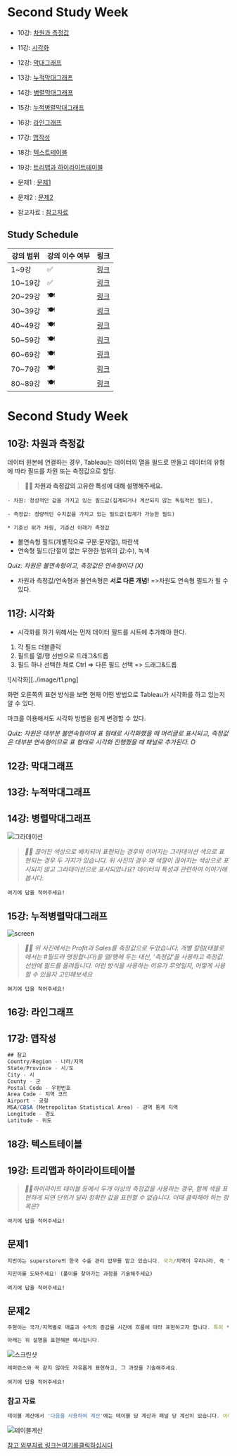 # Second Study Week

- 10강: [차원과 측정값](#10강-차원과-측정값)

- 11강: [시각화](#11강-시각화)

- 12강: [막대그래프](#12강-막대그래프)

- 13강: [누적막대그래프](#13강-누적막대그래프)

- 14강: [병렬막대그래프](#14강-병렬막대그래프)

- 15강: [누적병렬막대그래프](#15강-누적병렬막대그래프)

- 16강: [라인그래프](#16강-라인그래프)

- 17강: [맵작성](#17강-맵작성)

- 18강: [텍스트테이블](#18강-텍스트테이블)

- 19강: [트리맵과 하이라이트테이블](#19강-트리맵과-하이라이트테이블)

- 문제1 : [문제1](#문제1)

- 문제2 : [문제2](#문제2)

- 참고자료 : [참고자료](#참고-자료)



## Study Schedule

| 강의 범위     | 강의 이수 여부 | 링크                                                                                                        |
|--------------|---------|-----------------------------------------------------------------------------------------------------------|
| 1~9강        |  ✅      | [링크](https://youtu.be/3ovkUe-TP1w?si=CRjj99Qm300unSWt)       |
| 10~19강      | ✅      | [링크](https://www.youtube.com/watch?v=AXkaUrJs-Ko&list=PL87tgIIryGsa5vdz6MsaOEF8PK-YqK3fz&index=75)       |
| 20~29강      | 🍽️      | [링크](https://www.youtube.com/watch?v=AXkaUrJs-Ko&list=PL87tgIIryGsa5vdz6MsaOEF8PK-YqK3fz&index=65)       |
| 30~39강      | 🍽️      | [링크](https://www.youtube.com/watch?v=e6J0Ljd6h44&list=PL87tgIIryGsa5vdz6MsaOEF8PK-YqK3fz&index=55)       |
| 40~49강      | 🍽️      | [링크](https://www.youtube.com/watch?v=AXkaUrJs-Ko&list=PL87tgIIryGsa5vdz6MsaOEF8PK-YqK3fz&index=45)       |
| 50~59강      | 🍽️      | [링크](https://www.youtube.com/watch?v=AXkaUrJs-Ko&list=PL87tgIIryGsa5vdz6MsaOEF8PK-YqK3fz&index=35)       |
| 60~69강      | 🍽️      | [링크](https://www.youtube.com/watch?v=AXkaUrJs-Ko&list=PL87tgIIryGsa5vdz6MsaOEF8PK-YqK3fz&index=25)       |
| 70~79강      | 🍽️      | [링크](https://www.youtube.com/watch?v=AXkaUrJs-Ko&list=PL87tgIIryGsa5vdz6MsaOEF8PK-YqK3fz&index=15)       |
| 80~89강      | 🍽️      | [링크](https://www.youtube.com/watch?v=AXkaUrJs-Ko&list=PL87tgIIryGsa5vdz6MsaOEF8PK-YqK3fz&index=5)        |


<!-- 여기까진 그대로 둬 주세요-->
<!-- 이 안에 들어오는 텍스트는 주석입니다. -->

# Second Study Week

## 10강: 차원과 측정값

<!-- 차원과 측정값에 관해 배우게 된 점을 적어주세요 -->
데이터 원본에 연결하는 경우, Tableau는 데이터의 열을 필드로 만들고 데이터의 유형에 따라 필드를 차원 또는 측정값으로 할당.

> **🧞‍♀️ 차원과 측정값의 고유한 특성에 대해 설명해주세요.**

```
- 차원: 정성적인 값을 가지고 있는 필드값(집계되거나 계산되지 않는 독립적인 필드), 

- 측정값: 정량적인 수치값을 가지고 있는 필드값(집계가 가능한 필드)

* 기준선 위가 차원, 기준선 아래가 측정값
```
- 불연속형 필드(개별적으로 구분:문자열), 파란색
- 연속형 필드(단절이 없는 무한한 범위의 값:수), 녹색

*Quiz: 차원은 불연속형이고, 측정값은 연속형이다 (X)*
- 차원과 측정값/연속형과 불연속형은 **서로 다른 개념!** =>차원도 연속형 필드가 될 수 있다.


## 11강: 시각화
- 시각화를 하기 위해서는 먼저 데이터 필드를 시트에 추가해야 한다.
1. 각 필드 더블클릭
2. 필드를 열/행 선반으로 드래그&드롭
3. 필드 하나 선택한 채로 Ctrl => 다른 필드 선택 => 드래그&드롭

![시각화][../image/t1.png]

화면 오른쪽의 표현 방식을 보면 현재 어떤 방법으로 Tableau가 시각화를 하고 있는지 알 수 있다.

마크를 이용해서도 시각화 방법을 쉽게 변경할 수 있다.

<!-- 시각화 관해 배우게 된 점을 적어주세요 -->

*Quiz: 차원은 대부분 불연속형이며 표 형태로 시각화했을 때 머리글로 표시되고, 측정값은 대부분 연속형이므로 표 형태로 시각화 진행했을 때 패널로 추가된다. O*

## 12강: 막대그래프

<!-- 막대그래프에 관해 배우게 된 점을 적어주세요 -->


## 13강: 누적막대그래프

<!-- 누적막대그래프에 관해 배우게 된 점을 적어주세요 -->

<!-- 테이블(아래로)와 테이블(옆으로)의 계산 방식을 습득해보세요. 이에 관련해 아래 참고자료도 있습니다 :) -->

## 14강: 병렬막대그래프

<!-- 병렬막대그래프에 관해 배우게 된 점을 적어주세요 -->

![그라데이션](https://github.com/yousrchive/BUSINESS-INTELLIGENCE-TABLEAU/blob/main/study/img/2nd%20study/%E1%84%89%E1%85%B3%E1%84%8F%E1%85%B3%E1%84%85%E1%85%B5%E1%86%AB%E1%84%89%E1%85%A3%E1%86%BA%202024-09-12%20%E1%84%8B%E1%85%A9%E1%84%8C%E1%85%A5%E1%86%AB%201.54.19.png?raw=true)

> *🧞‍♀️ 끊어진 색상으로 배치되어 표현되는 경우와 이어지는 그라데이션 색으로 표현되는 경우 두 가지가 있습니다. 위 사진의 경우 왜 색깔이 끊어지는 색상으로 표시되지 않고 그라데이션으로 표시되었나요? 데이터의 특성과 관련하여 이야기해 봅시다.*

```
여기에 답을 적어주세요!
```

## 15강: 누적병렬막대그래프

<!-- 누적병렬막대그래프에 관해 배우게 된 점을 적어주세요 -->

![screen](https://github.com/yousrchive/BUSINESS-INTELLIGENCE-TABLEAU/blob/main/study/img/2nd%20study/%E1%84%89%E1%85%B3%E1%84%8F%E1%85%B3%E1%84%85%E1%85%B5%E1%86%AB%E1%84%89%E1%85%A3%E1%86%BA%202024-09-12%20%E1%84%8B%E1%85%A9%E1%84%8C%E1%85%A5%E1%86%AB%201.57.52.png?raw=true)


> *🧞‍♀️ 위 사진에서는 Profit과 Sales를 측정값으로 두었습니다.  개별 칼럼(태블로에서는 #필드라 명칭합니다)을 열/행에 두는 대신, '측정값'을 사용하고 측정값 선반에 필드를 올려둡니다. 이런 방식을 사용하는 이유가 무엇일지, 어떻게 사용할 수 있을지 고민해보세요*

```
여기에 답을 적어주세요!
```

<!-- 정답은 없습니다 -->

## 16강: 라인그래프

<!-- 라인그래프에 관해 배우게 된 점을 적어주세요 -->


## 17강: 맵작성

<!-- 맵차트 관해 배우게 된 점을 적어주세요 -->

```js
## 참고
Country/Region - 나라/지역
State/Province - 시/도
City - 시
County - 군
Postal Code - 우편번호
Area Code - 지역 코드
Airport - 공항
MSA/CBSA (Metropolitan Statistical Area) - 광역 통계 지역
Longitude - 경도
Latitude - 위도
```

## 18강: 텍스트테이블

<!-- 텍스트테이블에 관해 배우게 된 점을 적어주세요-->

## 19강: 트리맵과 하이라이트테이블

> *🧞‍♀️하이라이트 테이블 등에서 두개 이상의 측정값을 사용하는 경우, 함께 색을 표현하게 되면 단위가 달라 정확한 값을 표현할 수 없습니다. 이때 클릭해야 하는 항목은?*

```
여기에 답을 적어주세요!
```


## 문제1

```js
지민이는 superstore의 한국 수출 관리 업무를 맡고 있습니다. 국가/지역이 우리나라, 즉 'South Korea'인 데이터만을 필터링하여, 상품 하위범주 별로 각 하위범주가 매출의 비율 중 얼마만큼을 차지하는지를 트리맵으로 확인하고 싶습니다. 트리맵의 각 네모 안에 표시되는 텍스트에는 **해당 범주의 이름과 전체에서 해당 범주가 차지하는 비율**이 표시되었으면 합니다.

지민이를 도와주세요! (풀이를 찾아가는 과정을 기술해주세요)
```

```
여기에 답을 적어주세요!
```

## 문제2

```js
주현이는 국가/지역별로 매출과 수익의 증감을 시간에 흐름에 따라 표현하고자 합니다. 특히 **한국/중국/일본**을 비교하고자 해당 3국을 남기고 필터링했고, 3개 국가를 매출과 수익이라는 두 가지 지표로 확인해보았습니다.

아래는 위 설명을 표현해본 예시입니다.
```

![스크린샷](
https://github.com/yousrchive/BUSINESS-INTELLIGENCE-TABLEAU/blob/main/study/img/3rd%20study/%E1%84%89%E1%85%B3%E1%84%8F%E1%85%B3%E1%84%85%E1%85%B5%E1%86%AB%E1%84%89%E1%85%A3%E1%86%BA%202024-09-12%20%E1%84%8B%E1%85%A9%E1%84%92%E1%85%AE%203.13.22.png?raw=true)

```js
레퍼런스와 꼭 같지 않아도 자유롭게 표현하고, 그 과정을 기술해주세요.
```

```
여기에 답을 적어주세요!
```

### 참고 자료

```js
테이블 계산에서 '다음을 사용하여 계산'에는 테이블 당 계산과 패널 당 계산이 있습니다. 이에 대해 이해하는 것이 꼭 필요하기 때문에, 외부 레퍼런스를 참고하여 이 단계에서 꼭! 학습 후, 넘어가주세요 :)
```

![테이블계산](https://velog.velcdn.com/images/eunsuh/post/8a56ab15-930d-4ad6-b5ab-74513863115f/image.png
)

[참고 외부자료 링크는여기를클릭하십시다](https://velog.io/@eunsuh/Tableau-%EB%A0%88%EB%B2%A8UP-%EA%B0%95%EC%9D%98-%EC%A0%95%EB%A6%AC-1-%ED%85%8C%EC%9D%B4%EB%B8%94-%EA%B3%84%EC%82%B0)


[def]: ..image/t1.png